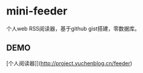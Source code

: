 # mini-feeder

个人web RSS阅读器，基于github gist搭建，零数据库。

## DEMO

[个人阅读器]](http://project.yuchenblog.cn/feeder)



